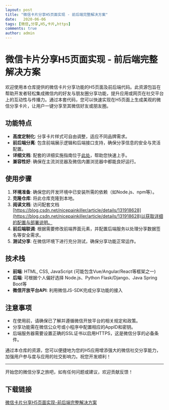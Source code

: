 ```yaml
---
layout: post
title: "微信卡片分享H5页面实现 - 前后端完整解决方案"
date:   2020-06-06
tags: [微信,分享,H5,卡片,https]
comments: true
author: admin
---
```

# 微信卡片分享H5页面实现 - 前后端完整解决方案

欢迎使用本仓库提供的微信卡片分享功能的H5页面及前后端代码。此资源包旨在帮助开发者轻松集成微信内的好友与朋友圈分享功能，提升应用或网页在社交平台上的互动性与传播力。通过本套代码，您可以快速实现在H5页面上生成美观的微信分享卡片，让用户一键分享至其微信好友或朋友圈。

## 功能特点

- **高度定制化**: 分享卡片样式可自由调整，适应不同品牌需求。
- **前后端分离**: 包含前端展示逻辑和后端接口支持，确保分享信息的安全与灵活配置。
- **详细文档**: 配套的详细实施指南位于[此处](https://blog.csdn.net/nicepainkiller/article/details/131918628)，帮助您快速上手。
- **兼容性好**: 确保在主流浏览器及微信内置浏览器中都能良好运行。

## 使用步骤

1. **环境准备**: 确保您的开发环境中已安装所需的依赖（如Node.js、npm等）。
2. **克隆仓库**: 将此仓库克隆到本地。
3. **阅读文档**: 访问配套文档[https://blog.csdn.net/nicepainkiller/article/details/131918628](https://blog.csdn.net/nicepainkiller/article/details/131918628)以获取详细的配置与部署说明。
4. **前后端联调**: 根据需要修改前端界面元素，并配置后端服务以处理分享数据签名等安全需求。
5. **测试分享**: 在微信环境下进行充分测试，确保分享功能正常运作。

## 技术栈

- **前端**: HTML, CSS, JavaScript (可能包含Vue/Angular/React等框架之一)
- **后端**: 可根据个人偏好选择 Node.js、Python Flask/Django、Java Spring Boot等
- **微信开放平台API**: 利用微信JS-SDK完成分享功能的接入

## 注意事项

- 在使用前，请确保已了解并遵循微信开放平台的相关规定和政策。
- 分享功能需在微信公众号或小程序中配置相应的AppID和密钥。
- 后端服务器需要设置正确的SSL证书以启用HTTPS，这是微信分享的必备条件。

通过本仓库的资源，您可以便捷地为您的H5应用增添强大的微信社交分享能力，加强用户参与度与应用的社交影响力。祝您开发顺利！

---

开始您的微信分享之旅吧，如有任何问题或建议，欢迎贡献反馈！

## 下载链接

[微信卡片分享H5页面实现-前后端完整解决方案](https://pan.quark.cn/s/47740763857b)